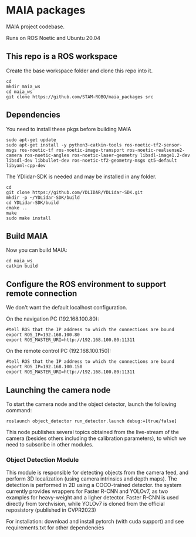 # MAIA packages
MAIA project codebase.

Runs on ROS Noetic and Ubuntu 20.04

## This repo is a ROS workspace
Create the base workspace folder and clone this repo into it.
```
cd
mkdir maia_ws
cd maia_ws
git clone https://github.com/STAM-ROBO/maia_packages src
```

## Dependencies
You need to install these pkgs before building MAIA
```
sudo apt-get update
sudo apt-get install -y python3-catkin-tools ros-noetic-tf2-sensor-msgs ros-noetic-tf ros-noetic-image-transport ros-noetic-realsense2-camera ros-noetic-angles ros-noetic-laser-geometry libsdl-image1.2-dev libsdl-dev libbullet-dev ros-noetic-tf2-geometry-msgs qt5-default libyaml-cpp-dev
```

The YDlidar-SDK is needed and may be installed in any folder.
```
cd
git clone https://github.com/YDLIDAR/YDLidar-SDK.git
mkdir -p ~/YDLidar-SDK/build
cd YDLidar-SDK/build
cmake ..
make
sudo make install
```

## Build MAIA
Now you can build MAIA:
```
cd maia_ws
catkin build
```

## Configure the ROS environment to support remote connection
We don't want the default localhost configuration.

On the navigation PC (192.168.100.80):
```
#tell ROS that the IP address to which the connections are bound
export ROS_IP=192.168.100.80
export ROS_MASTER_URI=http://192.168.100.80:11311
```

On the remote control PC (192.168.100.150):
```
#tell ROS that the IP address to which the connections are bound
export ROS_IP=192.168.100.150
export ROS_MASTER_URI=http://192.168.100.80:11311
```

## Launching the camera node
To start the camera node and the object detector, launch the following command:
```
roslaunch object_detector run_detector.launch debug:=[true/false]
```
This node publishes several topics obtained from the live-stream of the camera (besides others including the calibration parameters), to which we need to subscribe in other modules.

### Object Detection Module
This module is responsible for detecting objects from the camera feed, and perform 3D localization (using camera intrinsics and depth maps).
The detection is performed in 2D using a COCO-trained detector. the system currently provides wrappers for Faster R-CNN and YOLOv7, as two examples for heavy-weight and a ligher detector. Faster R-CNN is used directly from torchvision, while YOLOv7 is cloned from the official reposistory (published in CVPR2023)

For installation: download and install pytorch (with cuda support) and see requirements.txt for other dependencies
